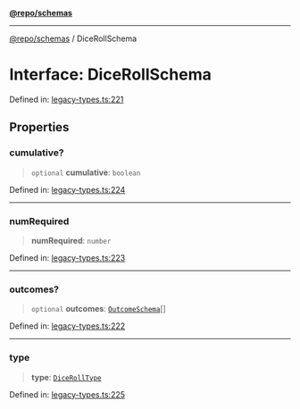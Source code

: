 [**@repo/schemas**](../README.md)

---

[@repo/schemas](../README.md) / DiceRollSchema

# Interface: DiceRollSchema

Defined in: [legacy-types.ts:221](https://github.com/alexqguo/drinking-board-game-v3/blob/fc5adf9b53e666003d4a7f6c500cdc49fb9dbd39/packages/schemas/src/legacy-types.ts#L221)

## Properties

### cumulative?

> `optional` **cumulative**: `boolean`

Defined in: [legacy-types.ts:224](https://github.com/alexqguo/drinking-board-game-v3/blob/fc5adf9b53e666003d4a7f6c500cdc49fb9dbd39/packages/schemas/src/legacy-types.ts#L224)

---

### numRequired

> **numRequired**: `number`

Defined in: [legacy-types.ts:223](https://github.com/alexqguo/drinking-board-game-v3/blob/fc5adf9b53e666003d4a7f6c500cdc49fb9dbd39/packages/schemas/src/legacy-types.ts#L223)

---

### outcomes?

> `optional` **outcomes**: [`OutcomeSchema`](OutcomeSchema.md)[]

Defined in: [legacy-types.ts:222](https://github.com/alexqguo/drinking-board-game-v3/blob/fc5adf9b53e666003d4a7f6c500cdc49fb9dbd39/packages/schemas/src/legacy-types.ts#L222)

---

### type

> **type**: [`DiceRollType`](../enumerations/DiceRollType.md)

Defined in: [legacy-types.ts:225](https://github.com/alexqguo/drinking-board-game-v3/blob/fc5adf9b53e666003d4a7f6c500cdc49fb9dbd39/packages/schemas/src/legacy-types.ts#L225)

